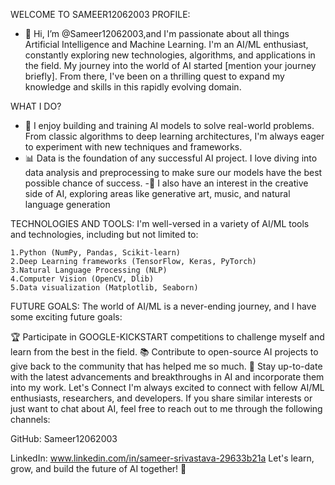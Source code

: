 WELCOME TO SAMEER12062003 PROFILE:
- 👋 Hi, I’m @Sameer12062003,and I'm passionate about all things Artificial Intelligence and Machine Learning. I'm an AI/ML enthusiast, constantly exploring new technologies, algorithms, and applications in the field. My journey into the world of AI started [mention your journey briefly]. From there, I've been on a thrilling quest to expand my knowledge and skills in this rapidly evolving domain.

WHAT I DO?
- 🤖 I enjoy building and training AI models to solve real-world problems. From classic algorithms to deep learning architectures, I'm always eager to experiment with new techniques and frameworks.
- 📊 Data is the foundation of any successful AI project. I love diving into data analysis and preprocessing to make sure our models have the best possible chance of success.
-🎨 I also have an interest in the creative side of AI, exploring areas like generative art, music, and natural language generation

TECHNOLOGIES AND TOOLS:
I'm well-versed in a variety of AI/ML tools and technologies, including but not limited to:

	1.Python (NumPy, Pandas, Scikit-learn)
	2.Deep Learning frameworks (TensorFlow, Keras, PyTorch)
	3.Natural Language Processing (NLP)
	4.Computer Vision (OpenCV, Dlib)
	5.Data visualization (Matplotlib, Seaborn)

FUTURE GOALS:
The world of AI/ML is a never-ending journey, and I have some exciting future goals:

🏆 Participate in GOOGLE-KICKSTART competitions to challenge myself and learn from the best in the field.
📚 Contribute to open-source AI projects to give back to the community that has helped me so much.
🌱 Stay up-to-date with the latest advancements and breakthroughs in AI and incorporate them into my work.
Let's Connect
I'm always excited to connect with fellow AI/ML enthusiasts, researchers, and developers. If you share similar interests or just want to chat about AI, feel free to reach out to me through the following channels:

GitHub: Sameer12062003

LinkedIn: www.linkedin.com/in/sameer-srivastava-29633b21a
Let's learn, grow, and build the future of AI together! 🚀









<!---
Sameer12062003/Sameer12062003 is a ✨ special ✨ repository because its `README.md` (this file) appears on your GitHub profile.
You can click the Preview link to take a look at your changes.
--->
